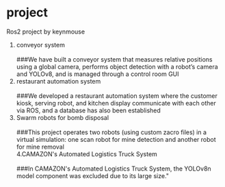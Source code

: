 # project
Ros2 project by keynmouse

1. conveyor system<br>  
###We have built a conveyor system that measures relative positions using a global camera, performs object detection with a robot’s camera and YOLOv8, and is managed through a control room GUI<br>
2. restaurant automation system<br>  
###We developed a restaurant automation system where the customer kiosk, serving robot, and kitchen display communicate with each other via ROS, and a database has also been established<br>
3. Swarm robots for bomb disposal<br>  
###This project operates two robots (using custom zacro files) in a virtual simulation: one scan robot for mine detection and another robot for mine removal<br>
4.CAMAZON's Automated Logistics Truck System<br>  
###In CAMAZON's Automated Logistics Truck System, the YOLOv8n model component was excluded due to its large size."<br>
   
